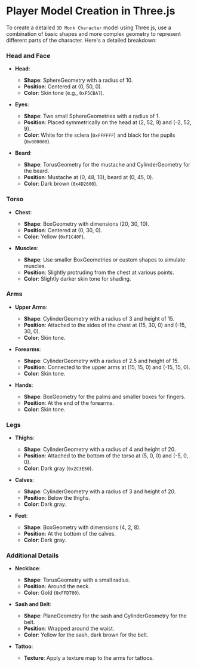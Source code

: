 # Player Model Creation in Three.js

To create a detailed `3D Monk Character` model using Three.js, use a combination of basic shapes and more complex geometry to represent different parts of the character. Here's a detailed breakdown:

### Head and Face
- **Head**: 
  - **Shape**: SphereGeometry with a radius of 10.
  - **Position**: Centered at (0, 50, 0).
  - **Color**: Skin tone (e.g., `0xF5CBA7`).

- **Eyes**:
  - **Shape**: Two small SphereGeometries with a radius of 1.
  - **Position**: Placed symmetrically on the head at (2, 52, 9) and (-2, 52, 9).
  - **Color**: White for the sclera (`0xFFFFFF`) and black for the pupils (`0x000000`).

- **Beard**:
  - **Shape**: TorusGeometry for the mustache and CylinderGeometry for the beard.
  - **Position**: Mustache at (0, 48, 10), beard at (0, 45, 0).
  - **Color**: Dark brown (`0x4D2600`).

### Torso
- **Chest**:
  - **Shape**: BoxGeometry with dimensions (20, 30, 10).
  - **Position**: Centered at (0, 30, 0).
  - **Color**: Yellow (`0xF1C40F`).

- **Muscles**:
  - **Shape**: Use smaller BoxGeometries or custom shapes to simulate muscles.
  - **Position**: Slightly protruding from the chest at various points.
  - **Color**: Slightly darker skin tone for shading.

### Arms
- **Upper Arms**:
  - **Shape**: CylinderGeometry with a radius of 3 and height of 15.
  - **Position**: Attached to the sides of the chest at (15, 30, 0) and (-15, 30, 0).
  - **Color**: Skin tone.

- **Forearms**:
  - **Shape**: CylinderGeometry with a radius of 2.5 and height of 15.
  - **Position**: Connected to the upper arms at (15, 15, 0) and (-15, 15, 0).
  - **Color**: Skin tone.

- **Hands**:
  - **Shape**: BoxGeometry for the palms and smaller boxes for fingers.
  - **Position**: At the end of the forearms.
  - **Color**: Skin tone.

### Legs
- **Thighs**:
  - **Shape**: CylinderGeometry with a radius of 4 and height of 20.
  - **Position**: Attached to the bottom of the torso at (5, 0, 0) and (-5, 0, 0).
  - **Color**: Dark gray (`0x2C3E50`).

- **Calves**:
  - **Shape**: CylinderGeometry with a radius of 3 and height of 20.
  - **Position**: Below the thighs.
  - **Color**: Dark gray.

- **Feet**:
  - **Shape**: BoxGeometry with dimensions (4, 2, 8).
  - **Position**: At the bottom of the calves.
  - **Color**: Dark gray.

### Additional Details
- **Necklace**:
  - **Shape**: TorusGeometry with a small radius.
  - **Position**: Around the neck.
  - **Color**: Gold (`0xFFD700`).

- **Sash and Belt**:
  - **Shape**: PlaneGeometry for the sash and CylinderGeometry for the belt.
  - **Position**: Wrapped around the waist.
  - **Color**: Yellow for the sash, dark brown for the belt.

- **Tattoo**:
  - **Texture**: Apply a texture map to the arms for tattoos.